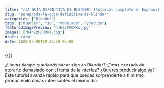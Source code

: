 ```yaml
---
title: "🔥LA GUÍA DEFINITIVA DE BLENDER! (Tutorial completo en Español) | Desde cero! 2.91 3.0"
slug: "auraprods-la-guia-definitiva-de-blender"
categories: ["Blender"]
tags: ["blender", "3D", "modelado", "youtube"]
featuredImagePreview: "h4hZzPCOMKs.jpg"
images: ["h4hZzPCOMKs.jpg"]
draft: false
date: 2022-03-09T19:23:00-05:00
---
```


{{<youtube h4hZzPCOMKs>}}

¿Llevas tiempo queriendo hacer algo en Blender? ¿Estás cansado de atorarte demasiado con el tema de la interfaz? ¿Quieres producir algo ya? Este tutorial avanza rápido para que puedas sorprenderte a ti mismo produciendo cosas interesantes el mismo día.